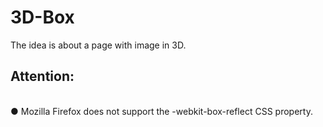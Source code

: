 # 3D-Box
The idea is about a page with image in 3D. </br>
<h2>Attention:</h2> </br>
● Mozilla Firefox does not support the -webkit-box-reflect CSS property. </br>

